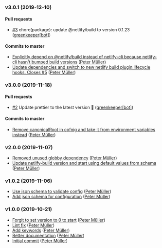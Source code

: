 ### v3.0.1 (2019-12-10)

#### Pull requests

- [#3](https://github.com/munter/netlify-plugin-hashfiles/pull/3) chore\(package\): update @netlify\/build to version 0.1.23 ([greenkeeper[bot]](mailto:23040076+greenkeeper[bot]@users.noreply.github.com))

#### Commits to master

- [Explicitly depend on @netlify\/build instead of netlify-cli because netlify-cli hasn't bumped build versions](https://github.com/munter/netlify-plugin-hashfiles/commit/4bb453836eb712040b9879d2aa16e22042ad8e0d) ([Peter Müller](mailto:munter@fumle.dk))
- [Update dependencies and switch to new netlify build plugin lifecycle hooks. Closes \#5](https://github.com/munter/netlify-plugin-hashfiles/commit/88e5f838162e84887440dcd2ad599a90fc5000da) ([Peter Müller](mailto:munter@fumle.dk))

### v3.0.0 (2019-11-18)

#### Pull requests

- [#2](https://github.com/munter/netlify-plugin-hashfiles/pull/2) Update prettier to the latest version 🚀 ([greenkeeper[bot]](mailto:23040076+greenkeeper[bot]@users.noreply.github.com))

#### Commits to master

- [Remove canonicalRoot in cofnig and take it from environment variables instead](https://github.com/munter/netlify-plugin-hashfiles/commit/d20321df807c9b49305f6ee5dcd955806e4c4b46) ([Peter Müller](mailto:munter@fumle.dk))

### v2.0.0 (2019-11-07)

- [Removed unused globby dependency](https://github.com/munter/netlify-plugin-hashfiles/commit/425c7e5fa7fb559114963c64690846627972d287) ([Peter Müller](mailto:munter@fumle.dk))
- [Update netlify-build version and start using default values from schema](https://github.com/munter/netlify-plugin-hashfiles/commit/26034ace343e203ae1274bb2e3f130e550850ccd) ([Peter Müller](mailto:munter@fumle.dk))

### v1.0.2 (2019-11-06)

- [Use json schema to validate config](https://github.com/munter/netlify-plugin-hashfiles/commit/039e48d040a2b90abb724b2ba6a0245282869e1f) ([Peter Müller](mailto:munter@fumle.dk))
- [Add json schema for configuration](https://github.com/munter/netlify-plugin-hashfiles/commit/f16726ab87f3003adfdca95ce4b6b1e164bcf418) ([Peter Müller](mailto:munter@fumle.dk))

### v1.0.0 (2019-10-21)

- [Forgit to set version to 0 to start](https://github.com/munter/netlify-plugin-hashfiles/commit/94e07567e679af6b5ce9f6eb44482216dc8d643f) ([Peter Müller](mailto:munter@fumle.dk))
- [Lint fix](https://github.com/munter/netlify-plugin-hashfiles/commit/01377506266f6e74cf18ff8bb94ee1b1ff8ab474) ([Peter Müller](mailto:munter@fumle.dk))
- [Add keywords](https://github.com/munter/netlify-plugin-hashfiles/commit/9d3d1959288b0943bc71c595810b50ce16d877e6) ([Peter Müller](mailto:munter@fumle.dk))
- [Better documentation](https://github.com/munter/netlify-plugin-hashfiles/commit/f6dca5f5dc9d0b27427a3f3a8c592151d74cc60c) ([Peter Müller](mailto:munter@fumle.dk))
- [Initial commit](https://github.com/munter/netlify-plugin-hashfiles/commit/2782dde3bf6cecd103d1d7ec0d6e3324bd30accc) ([Peter Müller](mailto:munter@fumle.dk))

